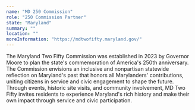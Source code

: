 ```yaml
---
name: "MD 250 Commission"
role: "250 Commission Partner"
state: "Maryland"
summary: ""
location: ""
moreInformation: "https://mdtwofifty.maryland.gov/"
---
```


The Maryland Two Fifty Commission was established in 2023 by Governor Moore to plan the state's commemoration of America's 250th anniversary. The Commission envisions an inclusive and nonpartisan statewide reflection on Maryland's past that honors all Marylanders' contributions, uniting citizens in service and civic engagement to shape the future. Through events, historic site visits, and community involvement, MD Two Fifty invites residents to experience Maryland's rich history and make their own impact through service and civic participation.
